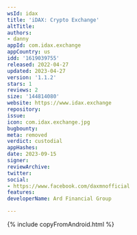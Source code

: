 ```yaml
---
wsId: idax
title: 'iDAX: Crypto Exchange'
altTitle: 
authors:
- danny
appId: com.idax.exchange
appCountry: us
idd: '1619039755'
released: 2022-04-27
updated: 2023-04-27
version: '1.1.2'
stars: 1
reviews: 2
size: '144814080'
website: https://www.idax.exchange
repository: 
issue: 
icon: com.idax.exchange.jpg
bugbounty: 
meta: removed
verdict: custodial
appHashes: 
date: 2023-09-15
signer: 
reviewArchive: 
twitter: 
social:
- https://www.facebook.com/daxmnofficial
features: 
developerName: Ard Financial Group

---
```


{% include copyFromAndroid.html %}
